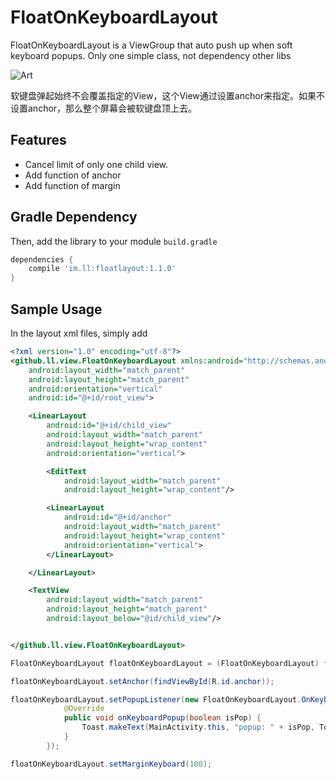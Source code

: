 # FloatOnKeyboardLayout

FloatOnKeyboardLayout is a ViewGroup that auto push up when soft keyboard popups. Only one simple class, not dependency other libs

![Art](https://github.com/llwl1982/FloatOnKeyboardLayout/blob/master/doc/demo.gif)

软键盘弹起始终不会覆盖指定的View，这个View通过设置anchor来指定。如果不设置anchor，那么整个屏幕会被软键盘顶上去。

## Features
- Cancel limit of only one child view.
- Add function of anchor
- Add function of margin  

## Gradle Dependency

Then, add the library to your module `build.gradle`
```gradle
dependencies {
    compile 'im.ll:floatlayout:1.1.0'
}
```

## Sample Usage
In the layout xml files, simply add 

```xml
<?xml version="1.0" encoding="utf-8"?>
<github.ll.view.FloatOnKeyboardLayout xmlns:android="http://schemas.android.com/apk/res/android"
    android:layout_width="match_parent"
    android:layout_height="match_parent"
    android:orientation="vertical"
    android:id="@+id/root_view">

    <LinearLayout
        android:id="@+id/child_view"
        android:layout_width="match_parent"
        android:layout_height="wrap_content"
        android:orientation="vertical">

        <EditText
            android:layout_width="match_parent"
            android:layout_height="wrap_content"/>

        <LinearLayout
            android:id="@+id/anchor"
            android:layout_width="match_parent"
            android:layout_height="wrap_content"
            android:orientation="vertical">
        </LinearLayout>

    </LinearLayout>

    <TextView
        android:layout_width="match_parent"
        android:layout_height="match_parent"
        android:layout_below="@id/child_view"/>


</github.ll.view.FloatOnKeyboardLayout>

```

```Java
FloatOnKeyboardLayout floatOnKeyboardLayout = (FloatOnKeyboardLayout) findViewById(R.id.root_view);

floatOnKeyboardLayout.setAnchor(findViewById(R.id.anchor));

floatOnKeyboardLayout.setPopupListener(new FloatOnKeyboardLayout.OnKeyboardPopupListener() {
            @Override
            public void onKeyboardPopup(boolean isPop) {
                Toast.makeText(MainActivity.this, "popup: " + isPop, Toast.LENGTH_SHORT).show();
            }
        });

floatOnKeyboardLayout.setMarginKeyboard(100);
```


